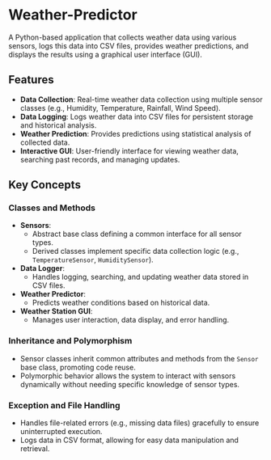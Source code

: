# Weather-Predictor
A Python-based application that collects weather data using various sensors, logs this data into CSV files, provides weather predictions, and displays the results using a graphical user interface (GUI).

## Features
- **Data Collection**: Real-time weather data collection using multiple sensor classes (e.g., Humidity, Temperature, Rainfall, Wind Speed).
- **Data Logging**: Logs weather data into CSV files for persistent storage and historical analysis.
- **Weather Prediction**: Provides predictions using statistical analysis of collected data.
- **Interactive GUI**: User-friendly interface for viewing weather data, searching past records, and managing updates.


## Key Concepts

### Classes and Methods
- **Sensors**:
  - Abstract base class defining a common interface for all sensor types.
  - Derived classes implement specific data collection logic (e.g., `TemperatureSensor`, `HumiditySensor`).
- **Data Logger**:
  - Handles logging, searching, and updating weather data stored in CSV files.
- **Weather Predictor**:
  - Predicts weather conditions based on historical data.
- **Weather Station GUI**:
  - Manages user interaction, data display, and error handling.

### Inheritance and Polymorphism
- Sensor classes inherit common attributes and methods from the `Sensor` base class, promoting code reuse.
- Polymorphic behavior allows the system to interact with sensors dynamically without needing specific knowledge of sensor types.

### Exception and File Handling
- Handles file-related errors (e.g., missing data files) gracefully to ensure uninterrupted execution.
- Logs data in CSV format, allowing for easy data manipulation and retrieval.
